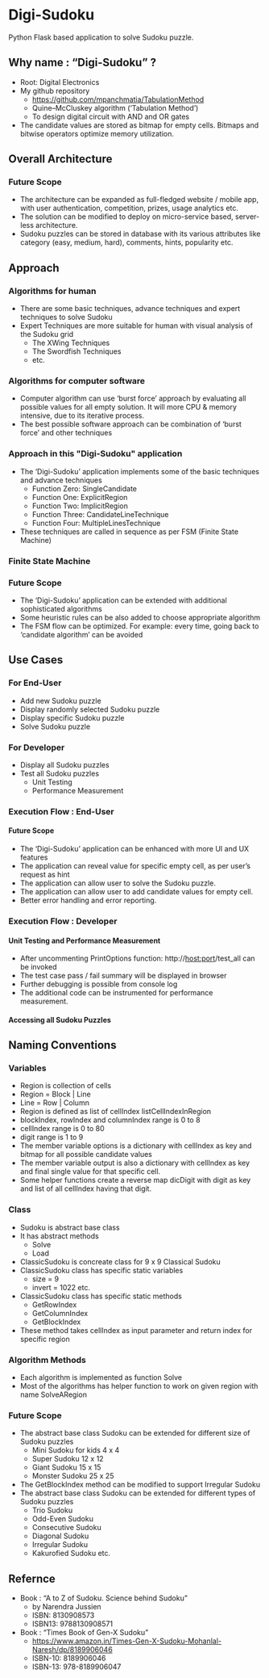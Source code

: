 # Digi-Sudoku
Python Flask based application to solve Sudoku puzzle.
## Why name : “Digi-Sudoku” ?
* Root: Digital Electronics
* My github repository
  * https://github.com/mpanchmatia/TabulationMethod
  * Quine–McCluskey algorithm (‘Tabulation Method’)
  * To design digital circuit with AND and OR gates
* The candidate values are stored as bitmap for empty cells. Bitmaps and bitwise operators optimize memory utilization. 
## Overall Architecture

### Future Scope
* The architecture can be expanded as full-fledged website / mobile app, with user authentication, competition, prizes, usage analytics etc. 
* The solution can be modified to deploy on micro-service based,  server-less architecture. 
* Sudoku puzzles can be stored in database with its various attributes like category (easy, medium, hard), comments, hints, popularity etc.
## Approach
### Algorithms for human
* There are some basic techniques, advance techniques and expert techniques to solve Sudoku
* Expert Techniques are more suitable for human with visual analysis of the Sudoku grid
  * The XWing  Techniques
  * The Swordfish Techniques 
  * etc.
### Algorithms for computer software
* Computer algorithm can use ‘burst force’ approach by evaluating all possible values for all empty solution. It will more CPU & memory intensive, due to its iterative process.  
* The best possible software approach can be combination of ‘burst force’ and other techniques
### Approach in this "Digi-Sudoku" application
* The ‘Digi-Sudoku’ application implements some of the basic techniques and advance techniques
  * Function Zero: SingleCandidate
  * Function One: ExplicitRegion
  * Function Two: ImplicitRegion
  * Function Three: CandidateLineTechnique
  * Function Four: MultipleLinesTechnique 
* These techniques are called in sequence as per FSM (Finite State Machine)
### Finite State Machine

### Future Scope
* The ‘Digi-Sudoku’ application can be extended with additional sophisticated algorithms
* Some heuristic rules can be also added to choose appropriate algorithm
* The FSM flow can be optimized. For example: every time, going back to ‘candidate algorithm’ can be avoided
## Use Cases
### For End-User
* Add new Sudoku puzzle
* Display randomly selected Sudoku puzzle
* Display specific Sudoku puzzle
* Solve Sudoku puzzle
### For Developer
* Display all Sudoku puzzles
* Test all Sudoku puzzles
  * Unit Testing
  * Performance Measurement
### Execution Flow : End-User

#### Future Scope
* The ‘Digi-Sudoku’ application can be enhanced with more UI and UX features
* The application can reveal value for specific empty cell, as per user’s request as hint
* The application can allow user to solve the Sudoku puzzle.
* The application can allow user to add candidate values for empty cell. 
* Better error handling and error reporting.
### Execution Flow : Developer
#### Unit Testing and Performance Measurement
* After uncommenting PrintOptions function: http://<host:port>/test_all can be invoked
* The test case pass / fail summary will be displayed in browser
* Further debugging is possible from console log
* The additional code can be instrumented for performance measurement.
#### Accessing all Sudoku Puzzles

## Naming Conventions
### Variables
* Region is collection of cells
* Region = Block | Line
* Line = Row | Column
* Region is defined as list of cellIndex listCellIndexInRegion
* blockIndex, rowIndex and columnIndex range is 0 to 8
* cellIndex range is 0 to 80
* digit range is 1 to 9
* The member variable options is a dictionary with cellIndex as key and bitmap for all possible candidate values
* The member variable output is also a dictionary with cellIndex as key and final single value for that specific cell. 
* Some helper functions create a reverse map dicDigit with digit as key and list of all cellIndex having that digit.
### Class
* Sudoku is abstract base class
* It has abstract methods
  * Solve
  * Load
* ClassicSudoku is concreate class for 9 x 9 Classical Sudoku
* ClassicSudoku class has specific static variables
  * size = 9
  * invert = 1022 etc.
* ClassicSudoku class has specific static methods
  * GetRowIndex
  * GetColumnIndex
  * GetBlockIndex
* These method takes cellIndex as input parameter and return index for specific region
### Algorithm Methods
* Each algorithm is implemented as function Solve<Algorithm Name>
* Most of the algorithms has helper function to work on given region with name <Algorithm Name>SolveARegion
### Future Scope
* The abstract base class Sudoku can be extended for different size of Sudoku puzzles
  * Mini Sudoku for kids 4 x 4
  * Super Sudoku 12 x 12
  * Giant Sudoku 15 x 15
  * Monster Sudoku 25 x 25
* The GetBlockIndex method can be modified to support Irregular Sudoku
* The abstract base class Sudoku can be extended for different types of Sudoku puzzles
  * Trio Sudoku
  * Odd-Even Sudoku
  * Consecutive Sudoku
  * Diagonal Sudoku
  * Irregular Sudoku
  * Kakurofied Sudoku etc.
## Refernce
* Book : “A to Z of Sudoku. Science behind Sudoku” 
  * by Narendra Jussien 
  * ISBN: 8130908573
  * ISBN13: 9788130908571
* Book : “Times Book of Gen-X Sudoku” 
  * https://www.amazon.in/Times-Gen-X-Sudoku-Mohanlal-Naresh/dp/8189906046
  * ISBN-10: 8189906046
  * ISBN-13: 978-8189906047
